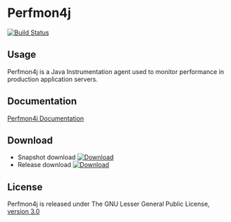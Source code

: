 # Perfmon4j 
[![Build Status](https://travis-ci.org/FollettSchoolSolutions/perfmon4j.png?branch=develop)](https://travis-ci.org/FollettSchoolSolutions/perfmon4j)

## Usage
Perfmon4j is a Java Instrumentation agent used to monitor performance in production application servers.

## Documentation
[Perfmon4j Documentation](https://github.com/FollettSchoolSolutions/perfmon4j/wiki)

## Download
* Snapshot download
[ ![Download](https://api.bintray.com/packages/fss-development/Perfmon4j/Snapshots/images/download.svg) ](https://bintray.com/fss-development/Perfmon4j/Snapshots/_latestVersion)
* Release download
[ ![Download](https://api.bintray.com/packages/fss-development/Perfmon4j/Release/images/download.svg) ](https://bintray.com/fss-development/Perfmon4j/Release/_latestVersion)


## License
Perfmon4j is released under The GNU Lesser General Public License, [version 3.0](http://opensource.org/licenses/LGPL-3.0)


